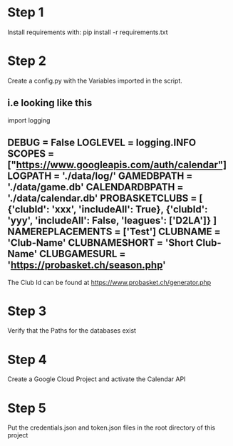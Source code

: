 # Step 1
Install requirements with: pip install -r requirements.txt

# Step 2
Create a config.py with the Variables imported in the script.

i.e looking like this
-----------------------------------------------------------------
import logging

DEBUG = False
LOGLEVEL = logging.INFO
SCOPES = ["https://www.googleapis.com/auth/calendar"]
LOGPATH = './data/log/'
GAMEDBPATH = './data/game.db'
CALENDARDBPATH = './data/calendar.db'
PROBASKETCLUBS = [
	{'clubId': 'xxx', 'includeAll': True}, 
	{'clubId': 'yyy', 'includeAll': False, 'leagues': ['D2LA']}
]
NAMEREPLACEMENTS = ['Test']
CLUBNAME = 'Club-Name'
CLUBNAMESHORT = 'Short Club-Name'
CLUBGAMESURL = 'https://probasket.ch/season.php'
-----------------------------------------------------------------
The Club Id can be found at https://www.probasket.ch/generator.php

# Step 3
Verify that the Paths for the databases exist

# Step 4
Create a Google Cloud Project and activate the Calendar API

# Step 5
Put the credentials.json and token.json files in the root directory of this project